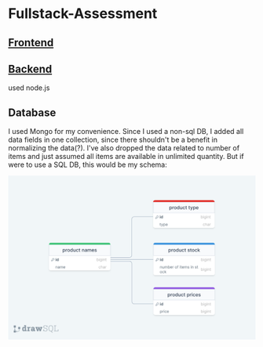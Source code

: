 # Fullstack-Assessment


## [Frontend](./frontend)


## [Backend](./backend)
used node.js


## Database

I used Mongo for my convenience.
Since I used a non-sql DB, I added all data fields in one collection, since there shouldn't be a benefit in normalizing the data(?). 
I've also dropped the data related to number of items and just assumed all items are available in unlimited quantity.
But if were to use a SQL DB, this would be my schema:

![image](./schema.png)
